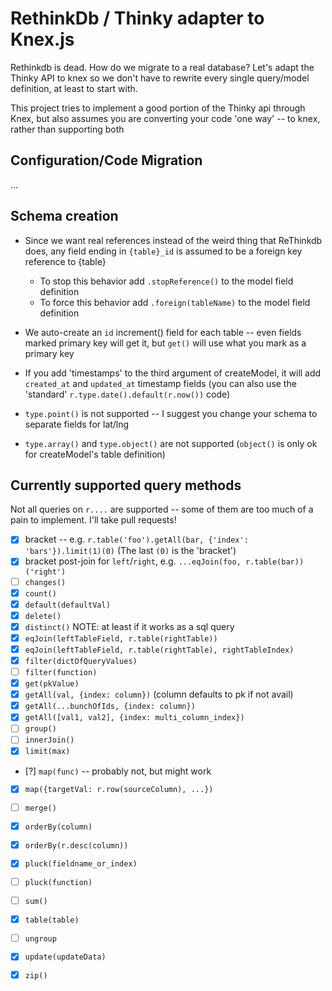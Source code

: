 # RethinkDb / Thinky adapter to Knex.js

Rethinkdb is dead.  How do we migrate to a real database?  Let's adapt the Thinky API
to knex so we don't have to rewrite every single query/model definition, at least to
start with.

This project tries to implement a good portion of the Thinky api through Knex, but also assumes you are converting your code 'one way' -- to knex, rather than supporting both

## Configuration/Code Migration

...

## Schema creation

* Since we want real references instead of the weird thing that ReThinkdb does,
  any field ending in `{table}_id` is assumed to be a foreign key reference to {table}
  * To stop this behavior add `.stopReference()` to the model field definition
  * To force this behavior add `.foreign(tableName)` to the model field definition

* We auto-create an `id` increment() field for each table -- even fields marked primary key
  will get it, but `get()` will use what you mark as a primary key

* If you add 'timestamps' to the third argument of createModel,
  it will add `created_at` and `updated_at` timestamp fields
  (you can also use the 'standard' `r.type.date().default(r.now())` code)

* `type.point()` is not supported -- I suggest you change your schema to separate fields for lat/lng

* `type.array()` and `type.object()` are not supported (`object()` is only ok for createModel's table definition)

## Currently supported query methods

Not all queries on `r....` are supported -- some of them are too much of a pain to implement.
I'll take pull requests!

 - [x] bracket -- e.g. `r.table('foo').getAll(bar, {'index': 'bars'}).limit(1)(0)` (The last `(0)` is the 'bracket')
 - [x] bracket post-join for `left`/`right`, e.g. `...eqJoin(foo, r.table(bar))('right')`
 - [ ] `changes()`
 - [x] `count()`
 - [x] `default(defaultVal)`
 - [x] `delete()`
 - [x] `distinct()` NOTE: at least if it works as a sql query
 - [x] `eqJoin(leftTableField, r.table(rightTable))`
 - [x] `eqJoin(leftTableField, r.table(rightTable), rightTableIndex)`
 - [x] `filter(dictOfQueryValues)`
 - [ ] `filter(function)`
 - [x] `get(pkValue)`
 - [x] `getAll(val, {index: column})` (column defaults to pk if not avail)
 - [x] `getAll(...bunchOfIds, {index: column})`
 - [x] `getAll([val1, val2], {index: multi_column_index})`
 - [ ] `group()`
 - [ ] `innerJoin()`
 - [x] `limit(max)`
 - [?] `map(func)` -- probably not, but might work
 - [x] `map({targetVal: r.row(sourceColumn), ...})`
 - [ ] `merge()`
 - [x] `orderBy(column)`
 - [x] `orderBy(r.desc(column))`
 - [x] `pluck(fieldname_or_index)`
 - [ ] `pluck(function)`
 - [ ] `sum()`
 - [x] `table(table)`
 - [ ] `ungroup`
 - [x] `update(updateData)`
 - [x] `zip()`


